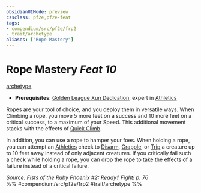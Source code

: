 ```yaml
---
obsidianUIMode: preview
cssclass: pf2e,pf2e-feat
tags:
- compendium/src/pf2e/frp2
- trait/archetype
aliases: ["Rope Mastery"]
---
```

# Rope Mastery  *Feat 10*  
[archetype](../../rules/traits/archetype.md)  

- **Prerequisites**: [Golden League Xun Dedication](golden-league-xun-dedication-frp2.md), expert in [Athletics](../skills.md#Athletics)

Ropes are your tool of choice, and you deploy them in versatile ways. When Climbing a rope, you move 5 more feet on a success and 10 more feet on a critical success, to a maximum of your Speed. This additional movement stacks with the effects of [Quick Climb](quick-climb.md).

In addition, you can use a rope to hamper your foes. When holding a rope, you can attempt an [Athletics](../skills.md#Athletics) check to [Disarm](../../rules/actions/disarm.md), [Grapple](../../rules/actions/grapple.md), or [Trip](../../rules/actions/trip.md) a creature up to 10 feet away instead of only adjacent creatures. If you critically fail such a check while holding a rope, you can drop the rope to take the effects of a failure instead of a critical failure.

*Source: Fists of the Ruby Phoenix #2: Ready? Fight! p. 76*  
%% #compendium/src/pf2e/frp2 #trait/archetype %%